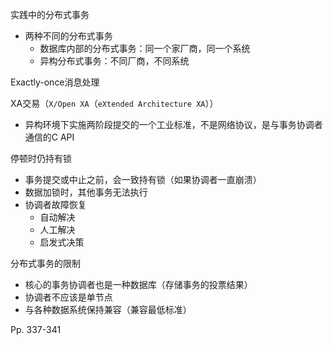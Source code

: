 实践中的分布式事务

-   两种不同的分布式事务
    -   数据库内部的分布式事务：同一个家厂商，同一个系统
    -   异构分布式事务：不同厂商，不同系统



Exactly-once消息处理



XA交易（`X/Open XA`（`eXtended Architecture XA`））

-   异构环境下实施两阶段提交的一个工业标准，不是网络协议，是与事务协调者通信的C API



停顿时仍持有锁

-   事务提交或中止之前，会一致持有锁（如果协调者一直崩溃）
-   数据加锁时，其他事务无法执行
-   协调者故障恢复
    -   自动解决
    -   人工解决
    -   启发式决策



分布式事务的限制

-   核心的事务协调者也是一种数据库（存储事务的投票结果）
-   协调者不应该是单节点
-   与各种数据系统保持兼容（兼容最低标准）



Pp. 337-341